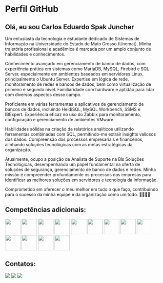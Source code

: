 <!DOCTYPE html>
<html lang="en">

<head>
  <meta charset="UTF-8">
  <meta name="viewport" content="width=device-width, initial-scale=1.0">
  <h1>Perfil GitHub</h1>
  
</head>

<body>

  <h2>Olá, eu sou Carlos Eduardo Spak Juncher</h2>

  <p>Um entusiasta da tecnologia e estudante dedicado de Sistemas de Informação na Universidade do Estado de Mato Grosso (Unemat). Minha trajetória profissional e acadêmica é marcada por um amplo conjunto de habilidades e conhecimentos.</p>

  <p>Conhecimento avançado em gerenciamento de banco de dados, com experiência prática em sistemas como MariaDB, MySQL, Firebird e SQL Server, especialmente em ambientes baseados em servidores Linux, principalmente o Ubuntu Server. Expertise em lógica de rede, monitoramento de redes e bancos de dados, bem como virtualização de primeiro e segundo nível. Familiaridade com hardware e aptidão para lidar com diversos aspectos desse campo.</p>

  <p>Proficiente em várias ferramentas e aplicativos de gerenciamento de bancos de dados, incluindo HeidiSQL, MySQL Workbench, SSMS e IBExpert. Experiência eficaz no uso do Zabbix para monitoramento, configuração e gerenciamento de ambientes VMware.</p>

  <p>Habilidades sólidas na criação de relatórios analíticos utilizando ferramentas combinadas com SQL, permitindo-me extrair insights valiosos dos dados. Compreensão dos processos empresariais e financeiros, alinhando soluções tecnológicas com as metas estratégicas da organização.</p>

  <p>Atualmente, ocupo a posição de Analista de Suporte na Bls Soluções Tecnológicas, desempenhando um papel fundamental na oferta de soluções de segurança, gerenciamento de banco de dados e redes. Minha missão é compreender profundamente os processos das empresas para identificar as melhores soluções em servidores e tecnologia da informação.</p>

  <p>Comprometido em oferecer o meu melhor em tudo o que faço, contribuindo para o sucesso da minha equipe e da organização como um todo. 👨‍💻🔐🌐</p>

  <h2>Competências adicionais:</h2>

  <div class="icones">
    <a href="https://github.com/CarlosJuncher03">
      <a href="https://github.com/CarlosJuncher03/MySQL-CSV"><img height="50em" src="https://cdn.jsdelivr.net/gh/devicons/devicon/icons/mysql/mysql-original-wordmark.svg"></a>
      <img height="50em" src="https://cdn.jsdelivr.net/gh/devicons/devicon/icons/microsoftsqlserver/microsoftsqlserver-plain-wordmark.svg" />
      <img height="50em" src="https://cdn.jsdelivr.net/gh/devicons/devicon/icons/postgresql/postgresql-original-wordmark.svg" />
      <img height="50em" src="https://cdn.jsdelivr.net/gh/devicons/devicon/icons/sqlite/sqlite-original-wordmark.svg" />
      <a href="https://github.com/CarlosJuncher03/site_flask/tree/main"><img height="50em" src="https://cdn.jsdelivr.net/gh/devicons/devicon/icons/python/python-plain-wordmark.svg" /></a>
      <img height="50em" src="https://cdn.jsdelivr.net/gh/devicons/devicon/icons/javascript/javascript-plain.svg" />
      <a href="https://github.com/CarlosJuncher03/Virtual_ubuntu/blob/main/README.md"><img height="50em" src="https://cdn.jsdelivr.net/gh/devicons/devicon@latest/icons/ubuntu/ubuntu-original.svg" /></a>
      <img height="50em" src="https://cdn.icon-icons.com/icons2/1381/PNG/512/vmwareworkstation_93912.png" />
      <img height="50em" src="https://cdn.kibrispdr.org/data/298/mikrotik-icon-2.jpg" />
      <a href="https://github.com/CarlosJuncher03/MySQL-CSV.git"><img height="50em" src="https://th.bing.com/th/id/OIP.4V0BH9_ds5223477MMySSAHaGC?rs=1&pid=ImgDetMain" /></a>
      <a href="https://github.com/CarlosJuncher03/Ferramentas"><img height="50em" src="https://imagensemoldes.com.br/wp-content/uploads/2020/08/%C3%8Dcone-Ferramentas-PNG.png" /></a>
      <a href="https://github.com/CarlosJuncher03/PowerBI"><img height="50em" src="https://th.bing.com/th/id/OIP.-1k19OCKn4QQEwqylKk0nAAAAA?rs=1&pid=ImgDetMain"></a>
      <a href="https://github.com/CarlosJuncher03/AWS"><img height="50em" src="https://th.bing.com/th/id/OIP.Wan48DmTomFcXEWcrAPKuwHaHa?rs=1&pid=ImgDetMain"></a>
  </div>

  <h2>Contatos:</h2>
  <div>
    <a href="mailto:carlos.juncher@unamet.br"><img src="https://img.shields.io/badge/Gmail-D14836?style=for-the-badge&logo=gmail&logoColor=white"></a>
    <a href="https://api.whatsapp.com/send?phone=556692486409"><img src="https://img.shields.io/badge/WhatsApp-25D366?style=for-the-badge&logo=whatsapp&logoColor=white"></a>
    <a href="https://github.com/CarlosJuncher03/AWS"><img src="https://img.shields.io/badge/LinkedIn-0077B5?style=for-the-badge&logo=linkedin&logoColor=white"></a>
  </div>
  

</body>

</html>
